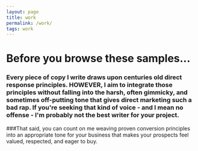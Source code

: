 ```yaml
---
layout: page
title: work
permalink: /work/
tags: work
---
```

# Before you browse these samples...
### Every piece of copy I write draws upon centuries old direct response principles. HOWEVER, I aim to integrate those principles without falling into the harsh, often gimmicky, and sometimes off-putting tone that gives direct marketing such a bad rap. If you're seeking that kind of voice - and I mean no offense - I'm probably not the best writer for your project.  

###That said, you can count on me weaving proven conversion principles into an appropriate tone for your business that makes your prospects feel valued, respected, and eager to buy. 

